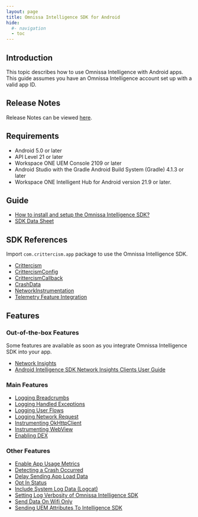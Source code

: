 ```yaml
---
layout: page
title: Omnissa Intelligence SDK for Android
hide:
  #- navigation
  - toc
---
```


## Introduction

This topic describes how to use Omnissa Intelligence with Android apps. This guide assumes you have an Omnissa Intelligence account set up with a valid app ID.

## Release Notes

Release Notes can be viewed [here](release-notes.md).

## Requirements

- Android 5.0 or later
- API Level 21 or later
- Workspace ONE UEM Console 2109 or later
- Android Studio with the Gradle Android Build System (Gradle) 4.1.3 or later
- Workspace ONE Intelligent Hub for Android version 21.9 or later.

## Guide

- [How to install and setup the Omnissa Intelligence SDK?](android-install.md)
- [SDK Data Sheet](https://docs.omnissa.com/bundle/WS1Intelligence/page/IntelExpMngtDefMobileIntelligenceSDK.html)

## SDK References

Import `com.crittercism.app` package to use the Omnissa Intelligence SDK.

- [Crittercism](crittercism.md)
- [CrittercismConfig](crittercism-config.md)
- [CrittercismCallback](crittercism-callback.md)
- [CrashData](crash-data.md)
- [NetworkInstrumentation](network-instrumentation.md)
- [Telemetry Feature Integration](dex-telemetry-integration.md)

## Features

### Out-of-the-box Features

Some features are available as soon as you integrate Omnissa Intelligence SDK into your app.

- [Network Insights](android-apm.md)
- [Android Intelligence SDK Network Insights Clients User Guide](https://developer.omnissa.com/ws1-intelligence-sdk/guides/Android-Intelligence-SDK-Network-Insights.pdf)

### Main Features

- [Logging Breadcrumbs](crittercism.md#logging-breadcrumbs)
- [Logging Handled Exceptions](crittercism.md#logging-handled-exceptions)
- [Logging User Flows](crittercism.md#logging-user-flows)
- [Logging Network Request](crittercism.md#logging-network-request)
- [Instrumenting OkHttpClient](crittercism.md#instrumenting-okhttpclient)
- [Instrumenting WebView](crittercism.md#instrumenting-webview)
- [Enabling DEX](crittercism.md#dex-telemetry-opt-in)

### Other Features

- [Enable App Usage Metrics](android-usage-metrics.md)
- [Detecting a Crash Occurred](crittercism.md#detecting-a-crash-occurred)
- [Delay Sending App Load Data](crittercism.md#delay-sending-app-load-data)
- [Opt In Status](crittercism.md#opt-in-status)
- [Include System Log Data (Logcat)](crittercism-config.md#include-system-log-data-logcat)
- [Setting Log Verbosity of Omnissa Intelligence SDK](crittercism.md#setting-log-verbosity-of-workspace-one-intelligence-sdk)
- [Send Data On Wifi Only](crittercism-config.md#send-data-on-wifi-only)
- [Sending UEM Attributes To Intelligence SDK](android-integrate-ws1sdk.md)
